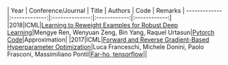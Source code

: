| Year       | Conference/Journal       | Title  | Authors  | Code  | Remarks
| ------------- |:-------------:|:--------------:|:------------:|:------------:|
|2018|ICML|[Learning to Reweight Examples for Robust Deep Learning](https://arxiv.org/abs/1803.09050)|Mengye Ren, Wenyuan Zeng, Bin Yang, Raquel Urtasun|[Pytorch Code](https://github.com/danieltan07/learning-to-reweight-examples)|Approximation|
|2017|ICML|[Forward and Reverse Gradient-Based Hyperparameter Optimization](http://proceedings.mlr.press/v70/franceschi17a/franceschi17a.pdf)|Luca Franceschi, Michele Donini, Paolo Frasconi, Massimiliano Pontil|[Far-ho, tensorflow](https://github.com/lucfra/FAR-HO)||
